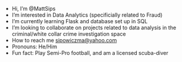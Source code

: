 - Hi, I’m @MattSips
- I’m interested in Data Analytics (specificially related to Fraud)
- I’m currently learning Flask and database set up in SQL
- I’m looking to collaborate on projects related to data analysis in the criminal/white collar crime investigation space
- How to reach me sipowiczma@yahoo.com
- Pronouns: He/Him
- Fun fact: Play Semi-Pro football, and am a licensed scuba-diver

<!---
MattSips/MattSips is a ✨ special ✨ repository because its `README.md` (this file) appears on your GitHub profile.
You can click the Preview link to take a look at your changes.
--->
